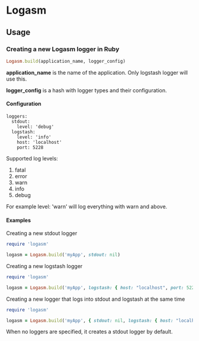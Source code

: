 Logasm
================

## Usage

### Creating a new Logasm logger in Ruby

```ruby
Logasm.build(application_name, logger_config)
```

<b>application_name</b> is the name of the application. Only logstash logger will use this.

<b>logger_config</b> is a hash with logger types and their configuration.

#### Configuration

```
loggers:
  stdout:
    level: 'debug'
  logstash:
    level: 'info'
    host: 'localhost'
    port: 5228
```
Supported log levels:

1. fatal
2. error
3. warn
4. info
5. debug

For example level: 'warn' will log everything with warn and above.

#### Examples

Creating a new stdout logger

```ruby
require 'logasm'

logasm = Logasm.build('myApp', stdout: nil)
```

Creating a new logstash logger

```ruby
require 'logasm'

logasm = Logasm.build('myApp', logstash: { host: "localhost", port: 5228 })
```

Creating a new logger that logs into stdout and logstash at the same time

```ruby
require 'logasm'

logasm = Logasm.build('myApp', { stdout: nil, logstash: { host: "localhost", port: 5228 }})
```

When no loggers are specified, it creates a stdout logger by default.
